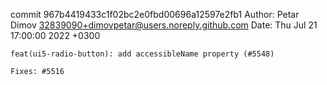 commit 967b4419433c1f02bc2e0fbd00696a12597e2fb1
Author: Petar Dimov <32839090+dimovpetar@users.noreply.github.com>
Date:   Thu Jul 21 17:00:00 2022 +0300

    feat(ui5-radio-button): add accessibleName property (#5548)
    
    Fixes: #5516
